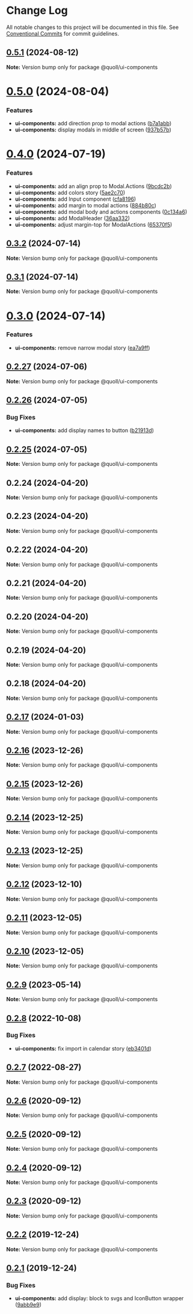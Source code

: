 # Change Log

All notable changes to this project will be documented in this file.
See [Conventional Commits](https://conventionalcommits.org) for commit guidelines.

## [0.5.1](https://github.com/mzogheib/quoll/compare/@quoll/ui-components@0.5.0...@quoll/ui-components@0.5.1) (2024-08-12)

**Note:** Version bump only for package @quoll/ui-components

# [0.5.0](https://github.com/mzogheib/quoll/compare/@quoll/ui-components@0.4.0...@quoll/ui-components@0.5.0) (2024-08-04)

### Features

- **ui-components:** add direction prop to modal actions ([b7a1abb](https://github.com/mzogheib/quoll/commit/b7a1abb3f4e75374afc037107f10de10089a7d17))
- **ui-components:** display modals in middle of screen ([937b57b](https://github.com/mzogheib/quoll/commit/937b57be8c497731a0e3cc4358e9b74b724c4c27))

# [0.4.0](https://github.com/mzogheib/quoll/compare/@quoll/ui-components@0.3.2...@quoll/ui-components@0.4.0) (2024-07-19)

### Features

- **ui-components:** add an align prop to Modal.Actions ([9bcdc2b](https://github.com/mzogheib/quoll/commit/9bcdc2bec965ccfaf49b0e35a80eb020759e0480))
- **ui-components:** add colors story ([5ae2c70](https://github.com/mzogheib/quoll/commit/5ae2c70769b0ff9744e28a6a0e842ef7465b7e0f))
- **ui-components:** add Input component ([cfa8196](https://github.com/mzogheib/quoll/commit/cfa81962c5c1b641b966c37bd720b2e94b9a25a2))
- **ui-components:** add margin to modal actions ([884b80c](https://github.com/mzogheib/quoll/commit/884b80c675b6758e8ce76889188e8ebb5c6d234b))
- **ui-components:** add modal body and actions components ([0c134a6](https://github.com/mzogheib/quoll/commit/0c134a6adeaf59466acc4059585fe732c721ea3e))
- **ui-components:** add ModalHeader ([36aa332](https://github.com/mzogheib/quoll/commit/36aa3328cd9e6f132cb5ac411a4c3a6816a7271a))
- **ui-components:** adjust margin-top for ModalActions ([65370f5](https://github.com/mzogheib/quoll/commit/65370f59ebcbbfa069310b6f9767bd7fa314f051))

## [0.3.2](https://github.com/mzogheib/quoll/compare/@quoll/ui-components@0.3.1...@quoll/ui-components@0.3.2) (2024-07-14)

**Note:** Version bump only for package @quoll/ui-components

## [0.3.1](https://github.com/mzogheib/quoll/compare/@quoll/ui-components@0.3.0...@quoll/ui-components@0.3.1) (2024-07-14)

**Note:** Version bump only for package @quoll/ui-components

# [0.3.0](https://github.com/mzogheib/quoll/compare/@quoll/ui-components@0.2.27...@quoll/ui-components@0.3.0) (2024-07-14)

### Features

- **ui-components:** remove narrow modal story ([ea7a9ff](https://github.com/mzogheib/quoll/commit/ea7a9ffa582c4853cf74c60e2884880c2ce8679b))

## [0.2.27](https://github.com/mzogheib/quoll/compare/@quoll/ui-components@0.2.26...@quoll/ui-components@0.2.27) (2024-07-06)

**Note:** Version bump only for package @quoll/ui-components

## [0.2.26](https://github.com/mzogheib/quoll/compare/@quoll/ui-components@0.2.25...@quoll/ui-components@0.2.26) (2024-07-05)

### Bug Fixes

- **ui-components:** add display names to button ([b21913d](https://github.com/mzogheib/quoll/commit/b21913d975e968d5e6c7fecef634b38cc205e339))

## [0.2.25](https://github.com/mzogheib/quoll/compare/@quoll/ui-components@0.2.24...@quoll/ui-components@0.2.25) (2024-07-05)

**Note:** Version bump only for package @quoll/ui-components

## 0.2.24 (2024-04-20)

**Note:** Version bump only for package @quoll/ui-components

## 0.2.23 (2024-04-20)

**Note:** Version bump only for package @quoll/ui-components

## 0.2.22 (2024-04-20)

**Note:** Version bump only for package @quoll/ui-components

## 0.2.21 (2024-04-20)

**Note:** Version bump only for package @quoll/ui-components

## 0.2.20 (2024-04-20)

**Note:** Version bump only for package @quoll/ui-components

## 0.2.19 (2024-04-20)

**Note:** Version bump only for package @quoll/ui-components

## 0.2.18 (2024-04-20)

**Note:** Version bump only for package @quoll/ui-components

## [0.2.17](https://github.com/mzogheib/quoll/compare/@quoll/ui-components@0.2.16...@quoll/ui-components@0.2.17) (2024-01-03)

**Note:** Version bump only for package @quoll/ui-components

## [0.2.16](https://github.com/mzogheib/quoll/compare/@quoll/ui-components@0.2.15...@quoll/ui-components@0.2.16) (2023-12-26)

**Note:** Version bump only for package @quoll/ui-components

## [0.2.15](https://github.com/mzogheib/quoll/compare/@quoll/ui-components@0.2.14...@quoll/ui-components@0.2.15) (2023-12-26)

**Note:** Version bump only for package @quoll/ui-components

## [0.2.14](https://github.com/mzogheib/quoll/compare/@quoll/ui-components@0.2.13...@quoll/ui-components@0.2.14) (2023-12-25)

**Note:** Version bump only for package @quoll/ui-components

## [0.2.13](https://github.com/mzogheib/quoll/compare/@quoll/ui-components@0.2.12...@quoll/ui-components@0.2.13) (2023-12-25)

**Note:** Version bump only for package @quoll/ui-components

## [0.2.12](https://github.com/mzogheib/quoll/compare/@quoll/ui-components@0.2.11...@quoll/ui-components@0.2.12) (2023-12-10)

**Note:** Version bump only for package @quoll/ui-components

## [0.2.11](https://github.com/mzogheib/quoll/compare/@quoll/ui-components@0.2.10...@quoll/ui-components@0.2.11) (2023-12-05)

**Note:** Version bump only for package @quoll/ui-components

## [0.2.10](https://github.com/mzogheib/quoll/compare/@quoll/ui-components@0.2.9...@quoll/ui-components@0.2.10) (2023-12-05)

**Note:** Version bump only for package @quoll/ui-components

## [0.2.9](https://github.com/mzogheib/quoll/compare/@quoll/ui-components@0.2.8...@quoll/ui-components@0.2.9) (2023-05-14)

**Note:** Version bump only for package @quoll/ui-components

## [0.2.8](https://github.com/mzogheib/quoll/compare/@quoll/ui-components@0.2.7...@quoll/ui-components@0.2.8) (2022-10-08)

### Bug Fixes

- **ui-components:** fix import in calendar story ([eb3401d](https://github.com/mzogheib/quoll/commit/eb3401d048ef3b30568517e3cb45cbf5c54a24b1))

## [0.2.7](https://github.com/mzogheib/quoll/compare/@quoll/ui-components@0.2.6...@quoll/ui-components@0.2.7) (2022-08-27)

**Note:** Version bump only for package @quoll/ui-components

## [0.2.6](https://github.com/mzogheib/quoll/compare/@quoll/ui-components@0.2.5...@quoll/ui-components@0.2.6) (2020-09-12)

**Note:** Version bump only for package @quoll/ui-components

## [0.2.5](https://github.com/mzogheib/quoll/compare/@quoll/ui-components@0.2.4...@quoll/ui-components@0.2.5) (2020-09-12)

**Note:** Version bump only for package @quoll/ui-components

## [0.2.4](https://github.com/mzogheib/quoll/compare/@quoll/ui-components@0.2.3...@quoll/ui-components@0.2.4) (2020-09-12)

**Note:** Version bump only for package @quoll/ui-components

## [0.2.3](https://github.com/mzogheib/quoll/compare/@quoll/ui-components@0.2.2...@quoll/ui-components@0.2.3) (2020-09-12)

**Note:** Version bump only for package @quoll/ui-components

## [0.2.2](https://github.com/mzogheib/quoll/compare/@quoll/ui-components@0.2.1...@quoll/ui-components@0.2.2) (2019-12-24)

**Note:** Version bump only for package @quoll/ui-components

## [0.2.1](https://github.com/mzogheib/quoll/compare/@quoll/ui-components@0.2.0...@quoll/ui-components@0.2.1) (2019-12-24)

### Bug Fixes

- **ui-components:** add display: block to svgs and IconButton wrapper ([9abb9e9](https://github.com/mzogheib/quoll/commit/9abb9e9))

